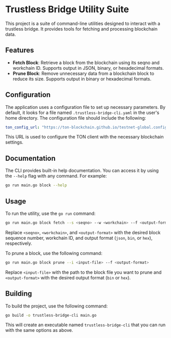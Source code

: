 # Trustless Bridge Utility Suite

This project is a suite of command-line utilities designed to interact with a trustless bridge. It provides tools for fetching and processing blockchain data.

## Features

- **Fetch Block**: Retrieve a block from the blockchain using its seqno and workchain ID. Supports output in JSON, binary, or hexadecimal formats.
- **Prune Block**: Remove unnecessary data from a blockchain block to reduce its size. Supports output in binary or hexadecimal formats.

## Configuration

The application uses a configuration file to set up necessary parameters. By default, it looks for a file named `.trustless-bridge-cli.yaml` in the user's home directory. The configuration file should include the following:

```yaml
ton_config_url: "https://ton-blockchain.github.io/testnet-global.config.json"
```

This URL is used to configure the TON client with the necessary blockchain settings.

## Documentation

The CLI provides built-in help documentation. You can access it by using the `--help` flag with any command. For example:

```bash
go run main.go block --help
```

## Usage

To run the utility, use the `go run` command:

```bash
go run main.go block fetch --s <seqno> --w <workchain> --f <output-format>
```

Replace `<seqno>`, `<workchain>`, and `<output-format>` with the desired block sequence number, workchain ID, and output format (`json`, `bin`, or `hex`), respectively.

To prune a block, use the following command:

```bash
go run main.go block prune --i <input-file> --f <output-format>
```

Replace `<input-file>` with the path to the block file you want to prune and `<output-format>` with the desired output format (`bin` or `hex`).

## Building

To build the project, use the following command:

```bash
go build -o trustless-bridge-cli main.go
```

This will create an executable named `trustless-bridge-cli` that you can run with the same options as above.
